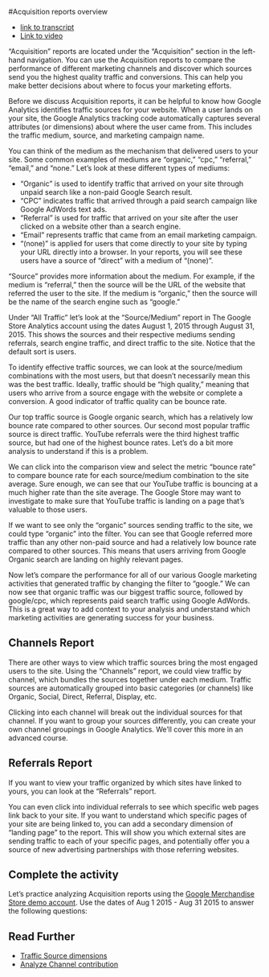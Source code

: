 #Acquisition reports overview
- [link to transcript](https://support.google.com/analytics/answer/6382985)
- [Link to video](https://analytics.google.com/analytics/academy/course/6/unit/3/lesson/2)

“Acquisition” reports are located under the “Acquisition” section in the left-hand navigation. You can use the Acquisition reports to compare the performance of different marketing channels and discover which sources send you the highest quality traffic and conversions. This can help you make better decisions about where to focus your marketing efforts.

Before we discuss Acquisition reports, it can be helpful to know how Google Analytics identifies traffic sources for your website. When a user lands on your site, the Google Analytics tracking code automatically captures several attributes (or dimensions) about where the user came from. This includes the traffic medium, source, and marketing campaign name.

You can think of the medium as the mechanism that delivered users to your site. Some common examples of mediums are “organic,” “cpc,” “referral,” “email,” and “none.” Let’s look at these different types of mediums:

- “Organic” is used to identify traffic that arrived on your site through unpaid search like a non-paid Google Search result.
- “CPC” indicates traffic that arrived through a paid search campaign like Google AdWords text ads.
- “Referral” is used for traffic that arrived on your site after the user clicked on a website other than a search engine.
- “Email” represents traffic that came from an email marketing campaign.
- “(none)” is applied for users that come directly to your site by typing your URL directly into a browser. In your reports, you will see these users have a source of “direct” with a medium of “(none)”.

“Source” provides more information about the medium. For example, if the medium is “referral,” then the source will be the URL of the website that referred the user to the site. If the medium is “organic,” then the source will be the name of the search engine such as “google.”

Under “All Traffic” let’s look at the “Source/Medium” report in The Google Store Analytics account using the dates August 1, 2015 through August 31, 2015. This shows the sources and their respective mediums sending referrals, search engine traffic, and direct traffic to the site. Notice that the default sort is users.

To identify effective traffic sources, we can look at the source/medium combinations with the most users, but that doesn’t necessarily mean this was the best traffic. Ideally, traffic should be “high quality,” meaning that users who arrive from a source engage with the website or complete a conversion. A good indicator of traffic quality can be bounce rate.

Our top traffic source is Google organic search, which has a relatively low bounce rate compared to other sources. Our second most popular traffic source is direct traffic. YouTube referrals were the third highest traffic source, but had one of the highest bounce rates. Let’s do a bit more analysis to understand if this is a problem.

We can click into the comparison view and select the metric “bounce rate” to compare bounce rate for each source/medium combination to the site average. Sure enough, we can see that our YouTube traffic is bouncing at a much higher rate than the site average. The Google Store may want to investigate to make sure that YouTube traffic is landing on a page that’s valuable to those users.

If we want to see only the “organic” sources sending traffic to the site, we could type “organic” into the filter. You can see that Google referred more traffic than any other non-paid source and had a relatively low bounce rate compared to other sources. This means that users arriving from Google Organic search are landing on highly relevant pages.

Now let’s compare the performance for all of our various Google marketing activities that generated traffic by changing the filter to “google.” We can now see that organic traffic was our biggest traffic source, followed by google/cpc, which represents paid search traffic using Google AdWords. This is a great way to add context to your analysis and understand which marketing activities are generating success for your business.

## Channels Report
There are other ways to view which traffic sources bring the most engaged users to the site. Using the “Channels” report, we could view traffic by channel, which bundles the sources together under each medium. Traffic sources are automatically grouped into basic categories (or channels) like Organic, Social, Direct, Referral, Display, etc.

Clicking into each channel will break out the individual sources for that channel. If you want to group your sources differently, you can create your own channel groupings in Google Analytics. We’ll cover this more in an advanced course.

## Referrals Report
If you want to view your traffic organized by which sites have linked to yours, you can look at the “Referrals” report.

You can even click into individual referrals to see which specific web pages link back to your site. If you want to understand which specific pages of your site are being linked to, you can add a secondary dimension of “landing page” to the report. This will show you which external sites are sending traffic to each of your specific pages, and potentially offer you a source of new advertising partnerships with those referring websites.

## Complete the activity
Let’s practice analyzing Acquisition reports using the [Google Merchandise Store demo account](https://analytics.google.com/analytics/academy/course/6/unit/3/lesson/2). Use the dates of Aug 1 2015 - Aug 31 2015 to answer the following questions:

## Read Further
- [Traffic Source dimensions](https://support.google.com/analytics/answer/1033173)
- [Analyze Channel contribution](https://support.google.com/analytics/answer/1191204)
